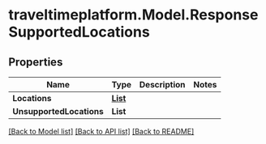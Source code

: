 # traveltimeplatform.Model.ResponseSupportedLocations
## Properties

Name | Type | Description | Notes
------------ | ------------- | ------------- | -------------
**Locations** | [**List<ResponseSupportedLocation>**](ResponseSupportedLocation.md) |  | 
**UnsupportedLocations** | **List<string>** |  | 

[[Back to Model list]](../README.md#documentation-for-models) [[Back to API list]](../README.md#documentation-for-api-endpoints) [[Back to README]](../README.md)

